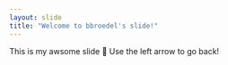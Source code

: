 ```yaml
---
layout: slide
title: "Welcome to bbroedel's slide!"
---
```

This is my awsome slide :tada:
Use the left arrow to go back!
